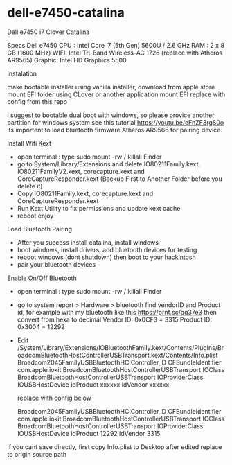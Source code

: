 # dell-e7450-catalina
Dell e7450 i7 Clover Catalina

Specs
Dell e7450 
CPU : Intel Core i7 (5th Gen) 5600U / 2.6 GHz
RAM : 2 x 8 GB (1600 MHz)
WIFI: Intel Tri-Band Wireless-AC 1726 (replace with Atheros AR9565)
Graphic: Intel HD Graphics 5500

Instalation

make bootable installer using vanilla installer, download from apple store
mount EFI folder using CLover or another application mount EFI
replace with config from this repo

i suggest to bootable dual boot with windows, so please provice another partition for windows  system see this tutorial https://youtu.be/eFnZF3rgS0o
its importent to load bluetooth firmware Atheros AR9565 for pairing device

Install Wifi Kext
- open terminal : type
sudo mount -rw /
killall Finder
- go to System/Library/Extensions and delete IO80211Family.kext, IO80211FamilyV2.kext, corecapture.kext and CoreCaptureResponder.kext (Backup First to Another Folder before you delete it)
- Copy IO80211Family.kext, corecapture.kext and CoreCaptureResponder.kext
- Run Kext Utility to fix permissions and update kext cache
- reboot enjoy


Load Bluetooth Pairing
- After you success install catalina, install windows
- boot windows, install drivers, add bluetooth devices for testing
- reboot windows (dont shutdown) then boot to your hackintosh
- pair your bluetooth devices

Enable On/Off Bluetooth
- open terminal : type
sudo mount -rw /
killall Finder
- go to system report > Hardware > bluetooth
find vendorID and Product id,
for example with my bluetooth like this https://prnt.sc/qq37e3
then convert from hexa to decimal
  Vendor ID:	0x0CF3 = 3315
  Product ID:	0x3004 = 12292
  
 - Edit /System/Library/Extensions/IOBluetoothFamily.kext/Contents/PlugIns/BroadcomBluetoothHostControllerUSBTransport.kext/Contents/Info.plist
 <key>Broadcom2045FamilyUSBBluetoothHCIController_D</key>
		<dict>
			<key>CFBundleIdentifier</key>
			<string>com.apple.iokit.BroadcomBluetoothHostControllerUSBTransport</string>
			<key>IOClass</key>
			<string>BroadcomBluetoothHostControllerUSBTransport</string>
			<key>IOProviderClass</key>
			<string>IOUSBHostDevice</string>
			<key>idProduct</key>
			<integer>xxxxxx</integer>
			<key>idVendor</key>
			<integer>xxxxxx</integer>
		</dict> 
    
    replace with config below
    
    <key>Broadcom2045FamilyUSBBluetoothHCIController_D</key>
		<dict>
			<key>CFBundleIdentifier</key>
			<string>com.apple.iokit.BroadcomBluetoothHostControllerUSBTransport</string>
			<key>IOClass</key>
			<string>BroadcomBluetoothHostControllerUSBTransport</string>
			<key>IOProviderClass</key>
			<string>IOUSBHostDevice</string>
			<key>idProduct</key>
			<integer>12292</integer>
			<key>idVendor</key>
			<integer>3315</integer>
		</dict>
    
    
 if you cant save directly, first copy Info.plist to Desktop after edited replace to origin source path
